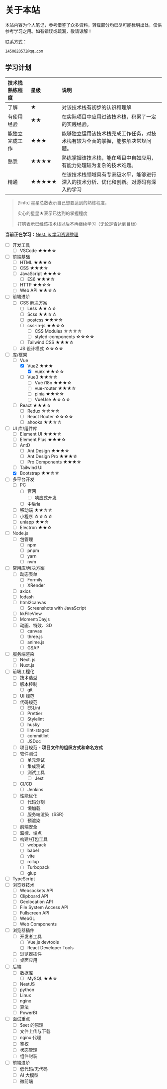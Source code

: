 # 关于本站

本站内容为个人笔记，参考借鉴了众多资料，转载部分均已尽可能标明出处，仅供参考学习之用。如有错误或疏漏，敬请谅解！

联系方式：

<a href="mailto:1450820572@qq.com">`1450820572@qq.com`</a>

## 学习计划

| 技术栈熟练程度 | 星级    | 说明                                         |
| :------ | :---- | :----------------------------------------- |
| 了解      | ★     | 对该技术栈有初步的认识和理解                             |
| 有使用经验   | ★★    | 在实际项目中应用过该技术栈，积累了一定的实践经验。|
| 能独立完成工作 | ★★★   | 能够独立运用该技术栈完成工作任务，对技术栈有较为全面的掌握，能够解决常规问题。|
| 熟悉      | ★★★★  | 熟练掌握该技术栈，能在项目中自如应用，有能力处理较为复杂的技术难题。|
| 精通      | ★★★★★ | 在该技术栈领域具有专家级水平，能够进行深入的技术分析、优化和创新。对源码有深入的学习 |

> [!info]
> 星星总数表示自己想要达到的熟练程度，
>
> 实心的星星★表示已达到的掌握程度
>
> 打钩表示已经该技术栈以后不再继续学习（无论是否达到目标）

**当前正在学习：**[Nest. js 学习资源整理](后端开发/NestJS/Nest.%20js%20学习资源整理.md)

- [ ] 开发工具
	- [ ] VSCode ★★★☆
- [ ] 前端基础
	- [ ] HTML ★★★☆
	- [ ] CSS ★★★☆
	- [ ] JavaScript ★★★☆
		- [ ] ES6 ★★★☆
	- [ ] HTTP ★★☆☆
	- [ ] Web API ★★☆☆
- [ ] 前端进阶
	- [ ] CSS 解决方案
		- [ ] Less  ★★☆☆
		- [ ] Scss  ★★☆☆
		- [ ] postcss  ★★☆☆
		- [ ] css-in-js  ★★☆☆
			- [ ] CSS Modules ☆☆☆☆
			- [ ] styled-components ☆☆☆☆
		- [ ] Tailwind CSS  ★★★☆
	- [ ] JS 设计模式  ☆☆☆☆
- [ ] 库/框架
	- [ ] Vue
		- [x] Vue2  ★★★
			- [x] vuex  ★★☆☆
		- [ ] Vue3 ★★☆☆
			- [ ] Vue i18n ★★★☆
			- [ ] vue-router ★★★☆
			- [ ] pinia ★★☆☆
			- [ ] VueUse ★☆☆☆
	- [ ] React  ★★★☆
		- [ ] Redux  ☆☆☆☆
		- [ ] React Router ☆☆☆☆
		- [ ] ahooks ★★☆☆
- [ ] UI 库/组件库
	- [ ] Element UI  ★★★☆
	- [ ] Element Plus  ★★★☆
	- [ ] AntD
		- [ ] Ant Design  ★★★☆
		- [ ] Ant Design Pro  ★★★☆
		- [ ] Pro Components  ★★★☆
	- [ ] Tailwind UI
	- [x] Bootstrap ★★☆☆
- [ ] 多平台开发
	- [ ] PC
		- [ ] 官网
			- [ ] 响应式开发
		- [ ] 中后台
	- [ ] 移动端  ★★☆☆
	- [ ] 小程序  ☆☆☆☆
	- [ ] uniapp   ★★☆
	- [ ] Electron   ★★☆
- [ ] Node.js
	- [ ] 包管理
		- [ ] npm
		- [ ] pnpm
		- [ ] yarn
		- [ ] nvm
- [ ] 常用库/解决方案
	- [ ] 动态表单
		- [ ] Formily
		- [ ] XRender
	- [ ] axios
	- [ ] lodash
	- [ ] html2canvas
		- [ ] Screenshots with JavaScript
	- [ ] kkFileView
	- [ ] Moment/Dayjs
	- [ ] 动画、特效、3D
		- [ ] canvas
		- [ ] three.js
		- [ ] anime.js
		- [ ] GSAP
- [ ] 服务端渲染
	- [ ] Next. js
	- [ ] Nuxt.js
- [ ] 前端工程化
	- [ ] 技术选型
	- [ ] 版本控制
		- [ ] git
	- [ ] UI 规范
	- [ ] 代码规范
		- [ ] ESLint
		- [ ] Prettier
		- [ ] Stylelint
		- [ ] husky
		- [ ] lint-staged
		- [ ] commitlint
		- [ ] JSDoc
	- [ ] 项目规范 - **项目文件的组织方式和命名方式**
	- [ ] 软件测试
		- [ ] 单元测试
		- [ ] 集成测试
		- [ ] 测试工具
			- [ ] Jest
	- [ ] CI/CD
		- [ ] Jenkins
	- [ ] 性能优化
		- [ ] 代码分割
		- [ ] 懒加载
		- [ ] 服务端渲染（SSR）
		- [ ] 预渲染
	- [ ] 前端安全
	- [ ] 监控、埋点
	- [ ] 构建/打包工具
		- [ ] webpack
		- [ ] babel
		- [ ] vite
		- [ ] rollup
		- [ ] Turbopack
		- [ ] glup
- [ ] TypeScript
- [ ] 浏览器技术
	- [ ] Websockets API
	- [ ] Clipboard API
	- [ ] Geolocation API
	- [ ] File System Access API
	- [ ] Fullscreen API
	- [ ] WebGL
	- [ ] Web Components
- [ ] 浏览器插件
	- [ ] 开发者工具
		- [ ] Vue.js devtools
		- [ ] React Developer Tools
	- [ ] 浏览器插件
	- [ ] 桌面应用
- [ ] 后端
	- [ ] 数据库
		- [ ] MySQL ★★☆
	- [ ] NestJS
	- [ ] python
	- [ ] Linux
	- [ ] nginx
	- [ ] 算法
	- [ ] PowerBI
- [ ] 面试重点
	- [ ] $set 的原理
	- [ ] 文件上传与下载
	- [ ] nginx 代理
	- [ ] 鉴权
	- [ ] 状态管理
	- [ ] 组件封装
- [ ] 前端进阶
	- [ ] 低代码/无代码
	- [ ] AI 大模型
	- [ ] 微前端
